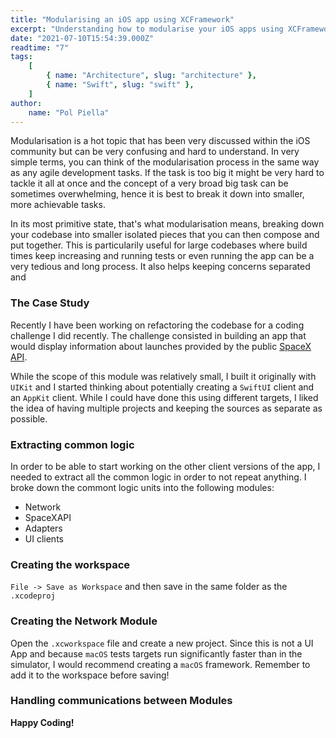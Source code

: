 ```yaml
---
title: "Modularising an iOS app using XCFramework"
excerpt: "Understanding how to modularise your iOS apps using XCFrameworks to combine multiple XCode projects and encapsulate and separate concerns."
date: "2021-07-10T15:54:39.000Z"
readtime: "7"
tags:
    [
        { name: "Architecture", slug: "architecture" },
        { name: "Swift", slug: "swift" },
    ]
author:
    name: "Pol Piella"
---
```


Modularisation is a hot topic that has been very discussed within the iOS community but can be very confusing and hard to understand. In very simple terms, you can think of the modularisation process in the same way as any agile development tasks. If the task is too big it might be very hard to tackle it all at once and the concept of a very broad big task can be sometimes overwhelming, hence it is best to break it down into smaller, more achievable tasks.

In its most primitive state, that's what modularisation means, breaking down your codebase into smaller isolated pieces that you can then compose and put together. This is particularily useful for large codebases where build times keep increasing and running tests or even running the app can be a very tedious and long process. It also helps keeping concerns separated and

### The Case Study

Recently I have been working on refactoring the codebase for a coding challenge I did recently. The challenge consisted in building an app that would display information about launches provided by the public [SpaceX API](https://documenter.getpostman.com/view/2025350/RWaEzAiG?version=latest).

While the scope of this module was relatively small, I built it originally with `UIKit` and I started thinking about potentially creating a `SwiftUI` client and an `AppKit` client. While I could have done this using different targets, I liked the idea of having multiple projects and keeping the sources as separate as possible.

### Extracting common logic

In order to be able to start working on the other client versions of the app, I needed to extract all the common logic in order to not repeat anything. I broke down the commont logic units into the following modules:

-   Network
-   SpaceXAPI
-   Adapters
-   UI clients

### Creating the workspace

`File -> Save as Workspace` and then save in the same folder as the `.xcodeproj`

### Creating the Network Module

Open the `.xcworkspace` file and create a new project. Since this is not a UI App and because `macOS` tests targets run significantly faster than in the simulator, I would recommend creating a `macOS` framework. Remember to add it to the workspace before saving!

### Handling communications between Modules

**Happy Coding!**
